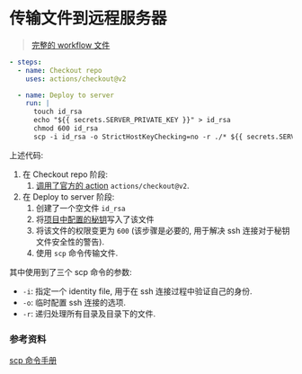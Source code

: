 # 传输文件到远程服务器

> [完整的 workflow 文件](../.github/workflows/main.yml)
```yaml
- steps:
  - name: Checkout repo
    uses: actions/checkout@v2

  - name: Deploy to server
    run: |
      touch id_rsa
      echo "${{ secrets.SERVER_PRIVATE_KEY }}" > id_rsa
      chmod 600 id_rsa
      scp -i id_rsa -o StrictHostKeyChecking=no -r ./* ${{ secrets.SERVER_USER }}@${{ secrets.SERVER_IP }}:/home/${{ secrets.SERVER_USER }}/action-playground
```

上述代码:
1. 在 Checkout repo 阶段:
    1. [调用了官方的 action]() `actions/checkout@v2`.
2. 在 Deploy to server 阶段:
    1. 创建了一个空文件 `id_rsa`
    2. 将[项目中配置的秘钥]()写入了该文件
    3. 将该文件的权限变更为 `600` (该步骤是必要的, 用于解决 ssh 连接对于秘钥文件安全性的警告).
    4. 使用 `scp` 命令传输文件.

其中使用到了三个 scp 命令的参数:
- `-i`: 指定一个 identity file, 用于在 ssh 连接过程中验证自己的身份.
- `-o`: 临时配置 ssh 连接的选项.
- `-r`: 递归处理所有目录及目录下的文件.

### 参考资料
[scp 命令手册](https://man7.org/linux/man-pages/man1/scp.1.html)

